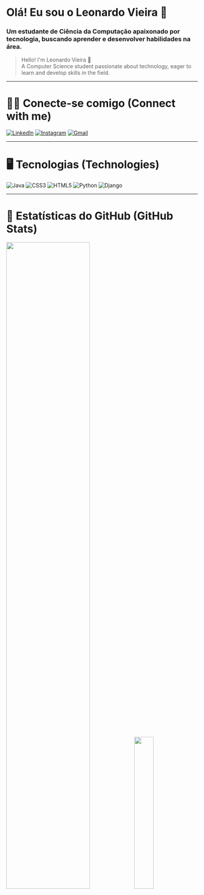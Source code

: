# Olá! Eu sou o Leonardo Vieira 🤙
### Um estudante de Ciência da Computação apaixonado por tecnologia, buscando aprender e desenvolver habilidades na área.

> Hello! I'm Leonardo Vieira 🤙  
> A Computer Science student passionate about technology, eager to learn and develop skills in the field.

---

# 🐱‍💻 Conecte-se comigo (Connect with me)
[![LinkedIn](https://img.shields.io/badge/LinkedIn-0077B5?style=for-the-badge&logo=linkedin&logoColor=white)](https://www.linkedin.com/in/leovieirads/)
[![Instagram](https://img.shields.io/badge/-Instagram-%23E4405F?style=for-the-badge&logo=instagram&logoColor=white)](https://www.instagram.com/leovieirad/)
[![Gmail](https://img.shields.io/badge/Gmail-333333?style=for-the-badge&logo=gmail&logoColor=red)](mailto:contatoleovieirad@gmail.com)

---

# 🖥️ Tecnologias (Technologies)
![Java](https://img.shields.io/badge/java-%23ED8B00.svg?style=for-the-badge&logo=openjdk&logoColor=white)
![CSS3](https://img.shields.io/badge/CSS3-1572B6?style=for-the-badge&logo=css3&logoColor=white)
![HTML5](https://img.shields.io/badge/HTML5-E34F26?style=for-the-badge&logo=html5&logoColor=white)
![Python](https://img.shields.io/badge/python-3670A0?style=for-the-badge&logo=python&logoColor=ffdd54)
![Django](https://img.shields.io/badge/django-%23092E20.svg?style=for-the-badge&logo=django&logoColor=white)

---

# 🔎 Estatísticas do GitHub (GitHub Stats)
<div>
    <img width="66%" src="http://github-profile-summary-cards.vercel.app/api/cards/profile-details?username=leovieirad&theme=2077"/> 
    <img width="32%" src="http://github-profile-summary-cards.vercel.app/api/cards/stats?username=leovieirad&theme=2077"/> 
<div>


